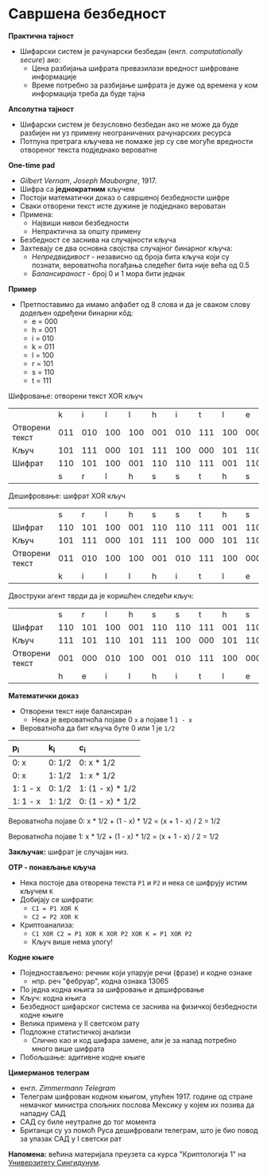 # Савршена безбедност

**Практична тајност**

- Шифарски систем је рачунарски безбедан (енгл. *computationally secure*) ако:
	- Цена разбијања шифрата превазилази вредност шифроване информације
	- Време потребно за разбијање шифрата је дуже од времена у ком информација треба да буде тајна

**Апсолутна тајност**

- Шифарски систем је безусловно безбедан ако не може да буде разбијен ни уз примену неограничених рачунарских ресурса
- Потпуна претрага кључева не помаже јер су све могуће вредности отвореног текста подједнако вероватне

**One-time pad**

- *Gilbert Vernam*, *Joseph Mauborgne*, 1917.
- Шифра са **једнократним** кључем
- Постоји математички доказ о савршеној безбедности шифре
- Сваки отворени текст исте дужине је подједнако вероватан
- Примена:
	- Највиши нивои безбедности
	- Непрактична за општу примену
- Безбедност се заснива на случајности кључа
- Захтевају се два основна својства случајног бинарног кључа:
	- *Непредвидивост* - независно од броја бита кључа који су познати, вероватноћа погађања следећег бита није већа од 0.5
	- *Балансираност* - број 0 и 1 мора бити једнак

**Пример**

- Претпоставимо да имамо алфабет од 8 слова и да је сваком слову додељен одређени бинарни кôд:
	- e = 000
	- h = 001
	- i = 010
	- k = 011
	- l = 100
	- r = 101
	- s = 110
	- t = 111

Шифровање: отворени текст XOR кључ

<table>
	<tbody>
		<tr>
			<td></td>
			<td>k</td>
			<td>i</td>
			<td>l</td>
			<td>l</td>
			<td>h</td>
			<td>i</td>
			<td>t</td>
			<td>l</td>
			<td>e</td>
			<td>r</td>
		</tr>
		<tr>
			<td>Отворени текст</td>
			<td>011</td>
			<td>010</td>
			<td>100</td>
			<td>100</td>
			<td>001</td>
			<td>010</td>
			<td>111</td>
			<td>100</td>
			<td>000</td>
			<td>101</td>
		</tr>
		<tr>
			<td>Кључ</td>
			<td>101</td>
			<td>111</td>
			<td>000</td>
			<td>101</td>
			<td>111</td>
			<td>100</td>
			<td>000</td>
			<td>101</td>
			<td>110</td>
			<td>000</td>
		</tr>
		<tr>
			<td>Шифрат</td>
			<td>110</td>
			<td>101</td>
			<td>100</td>
			<td>001</td>
			<td>110</td>
			<td>110</td>
			<td>111</td>
			<td>001</td>
			<td>110</td>
			<td>101</td>
		</tr>
		<tr>
			<td></td>
			<td>s</td>
			<td>r</td>
			<td>l</td>
			<td>h</td>
			<td>s</td>
			<td>s</td>
			<td>t</td>
			<td>h</td>
			<td>s</td>
			<td>r</td>
		</tr>
	</tbody>
</table>

Дешифровање: шифрат XOR кључ

<table>
	<tbody>
		<tr>
			<td></td>
			<td>s</td>
			<td>r</td>
			<td>l</td>
			<td>h</td>
			<td>s</td>
			<td>s</td>
			<td>t</td>
			<td>h</td>
			<td>s</td>
			<td>r</td>
		</tr>
		<tr>
			<td>Шифрат</td>
			<td>110</td>
			<td>101</td>
			<td>100</td>
			<td>001</td>
			<td>110</td>
			<td>110</td>
			<td>111</td>
			<td>001</td>
			<td>110</td>
			<td>101</td>
		</tr>
		<tr>
			<td>Кључ</td>
			<td>101</td>
			<td>111</td>
			<td>000</td>
			<td>101</td>
			<td>111</td>
			<td>100</td>
			<td>000</td>
			<td>101</td>
			<td>110</td>
			<td>000</td>
		</tr>
		<tr>
			<td>Отворени текст</td>
			<td>011</td>
			<td>010</td>
			<td>100</td>
			<td>100</td>
			<td>001</td>
			<td>010</td>
			<td>111</td>
			<td>100</td>
			<td>000</td>
			<td>101</td>
		</tr>
		<tr>
			<td></td>
			<td>k</td>
			<td>i</td>
			<td>l</td>
			<td>l</td>
			<td>h</td>
			<td>i</td>
			<td>t</td>
			<td>l</td>
			<td>e</td>
			<td>r</td>
		</tr>
	</tbody>
</table>

Двоструки агент тврди да је коришћен следећи кључ:

<table>
	<tbody>
		<tr>
			<td></td>
			<td>s</td>
			<td>r</td>
			<td>l</td>
			<td>h</td>
			<td>s</td>
			<td>s</td>
			<td>t</td>
			<td>h</td>
			<td>s</td>
			<td>r</td>
		</tr>
		<tr>
			<td>Шифрат</td>
			<td>110</td>
			<td>101</td>
			<td>100</td>
			<td>001</td>
			<td>110</td>
			<td>110</td>
			<td>111</td>
			<td>001</td>
			<td>110</td>
			<td>101</td>
		</tr>
		<tr>
			<td>Кључ</td>
			<td>111</td>
			<td>101</td>
			<td>110</td>
			<td>101</td>
			<td>111</td>
			<td>100</td>
			<td>000</td>
			<td>101</td>
			<td>110</td>
			<td>000</td>
		</tr>
		<tr>
			<td>Отворени текст</td>
			<td>001</td>
			<td>000</td>
			<td>010</td>
			<td>100</td>
			<td>001</td>
			<td>010</td>
			<td>111</td>
			<td>100</td>
			<td>000</td>
			<td>101</td>
		</tr>
		<tr>
			<td></td>
			<td>h</td>
			<td>e</td>
			<td>i</td>
			<td>l</td>
			<td>h</td>
			<td>i</td>
			<td>t</td>
			<td>l</td>
			<td>e</td>
			<td>r</td>
		</tr>
	</tbody>
</table>

**Математички доказ**

- Отворени текст није балансиран
	- Нека је вероватноћа појаве 0 `x` а појаве 1 `1 - x`
- Вероватноћа да бит кључа буте 0 или 1 је `1/2`

p<sub>i</sub>   | k<sub>i</sub>   | c<sub>i</sub>
:---------------|:----------------|:----------------
0: x            | 0: 1/2          | 0: x * 1/2
0: x            | 1: 1/2          | 1: x * 1/2
1: 1 - x        | 0: 1/2          | 1: (1 - x) * 1/2
1: 1 - x        | 1: 1/2          | 0: (1 - x) * 1/2

Вероватноћа појаве 0: x * 1/2 + (1 - x) * 1/2 = (x + 1 - x) / 2 = 1/2

Вероватноћа појаве 1: x * 1/2 + (1 - x) * 1/2 = (x + 1 - x) / 2 = 1/2

**Закључак:** шифрат је случајан низ.

**OTP - понављање кључа**

- Нека постоје два отворена текста `P1` и `P2` и нека се шифрују истим кључем `K`
- Добијају се шифрати:
	- `C1 = P1 XOR K`
	- `C2 = P2 XOR K`
- Криптоанализа:
	- `C1 XOR C2 = P1 XOR K XOR P2 XOR K = P1 XOR P2`
	- Кључ више нема улогу!

**Кодне књиге**

- Поједностављено: речник који упарује речи (фразе) и кодне ознаке
	- нпр. реч "фебруар", кодна ознака 13065
- По једна кодна књига за шифровање и дешифровање
- Кључ: кодна књига
- Безбедност шифарског система се заснива на физичкој безбедности кодне књиге
- Велика примена у II светском рату
- Подложне статистичкој анализи
	- Слично као и код шифара замене, али је за напад потребно много више шифрата
- Побољшање: адитивне кодне књиге

**Цимерманов телеграм**

- енгл. *Zimmermann Telegram*
- Телеграм шифрован кодном књигом, упућен 1917. године од стране немачког министра спољних послова Мексику у којем их позива да нападну САД
- САД су биле неутралне до тог момента
- Британци су уз помоћ Руса дешифровали телеграм, што је био повод за улазак САД у I светски рат

**Напомена:** већина материјала преузета са курса "Криптологија 1" на [Универзитету Сингидунум](https://singidunum.ac.rs).
